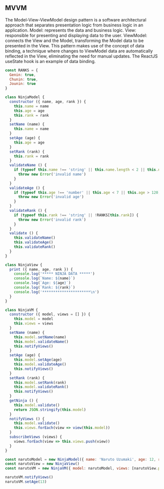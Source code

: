 ## MVVM
The Model-View-ViewModel design pattern is a software architectural approach that separates presentation logic from business logic in an application. Model: represents the data and business logic. View: responsible for presenting and displaying data to the user. ViewModel: connects the View and the Model, transforming the Model data to be presented in the View. This pattern makes use of the concept of data binding, a technique where changes to ViewModel data are automatically reflected in the View, eliminating the need for manual updates. The ReactJS useState hook is an example of data binding.
```js
const RANKS = {
  Genin: true,
  Chunin: true,
  Jounin: true
}

class NinjaModel {
  constructor ({ name, age, rank }) {
    this.name = name
    this.age = age
    this.rank = rank
  }
  setName (name) {
    this.name = name
  }
  setAge (age) {
    this.age = age
  }
  setRank (rank) {
    this.rank = rank
  }
  validateName () {
    if (typeof this.name !== 'string' || this.name.length < 2 || this.name.length > 32) {
      throw new Error('invalid name')
    }
  }
  validateAge () {
    if (typeof this.age !== 'number' || this.age < 7 || this.age > 120) {
      throw new Error('invalid age')
    }
  }
  validateRank () {
    if (typeof this.rank !== 'string' || !RANKS[this.rank]) {
      throw new Error('invalid rank')
    }
  }
  validate () {
    this.validateName()
    this.validateAge()
    this.validateRank()
  }
}

class NinjaView {
  print ({ name, age, rank }) {
    console.log('***** NINJA DATA *****')
    console.log(`Name: ${name}`)
    console.log(`Age: ${age}`)
    console.log(`Rank: ${rank}`)
    console.log('**********************\n')
  }
}

class NinjaVM {
  constructor ({ model, views = [] }) {
    this.model = model
    this.views = views
  }
  setName (name) {
    this.model.setName(name)
    this.model.validateName()
    this.notifyViews()
  }
  setAge (age) {
    this.model.setAge(age)
    this.model.validateAge()
    this.notifyViews()
  }
  setRank (rank) {
    this.model.setRank(rank)
    this.model.validateRank()
    this.notifyViews()
  }
  getNinja () {
    this.model.validate()
    return JSON.stringify(this.model)
  }
  notifyViews () {
    this.model.validate()
    this.views.forEach(view => view(this.model))
  }
  subscribeViews (views) {
    views.forEach(view => this.views.push(view))
  }
}

const narutoModel = new NinjaModel({ name: 'Naruto Uzumaki', age: 12, rank: 'Genin' })
const narutoView = new NinjaView()
const narutoVM = new NinjaVM({ model: narutoModel, views: [narutoView.print] })

narutoVM.notifyViews()
narutoVM.setAge(13)
```